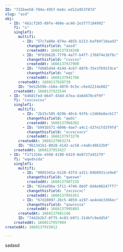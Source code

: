 ```yaml
---
ID: "732bee58-784a-495f-be6c-ed12a953f87d"
slug: "asd"
obj:
  - ID: "4b1cf265-89fe-460e-ac46-2e3777184992"
    f1: "s"
    singlef1:
      multif1:
        - ID: "57c7a80e-874a-4855-b213-baf04f10aad3"
          changethisfield: "aasd"
          createdAt: 1660137934240
        - ID: "9f83b628-77f8-4a77-b4ff-176874e16f8c"
          changethisfield: "cxvcxv"
          createdAt: 1660137937900
        - ID: "fd885d44-814d-4c67-8876-35e3fb91fdce"
          changethisfield: "wqs"
          createdAt: 1660137941786
      createdAt: 1660137928739
      ID: "9e52b59b-cb8a-4076-9c5e-c6e42214e082"
    createdAt: 1660137923544
  - ID: "b4681fed-b64f-45dd-b7ea-da6d470cdf9f"
    f1: "cxvcxvcxv"
    singlef1:
      multif1:
        - ID: "2b15c505-029b-40cb-93fb-c2d68e8ecb17"
          changethisfield: "qwds"
          createdAt: 1660137968382
        - ID: "b993b571-6096-4ae7-a4c1-d37e1fd3f9fd"
          changethisfield: "xcvxcvxcv"
          createdAt: 1660137973270
      createdAt: 1660137963274
      ID: "9b1341b1-8028-4142-ac58-c4a0c48632b9"
    createdAt: 1660137953427
  - ID: "f171316e-e508-4190-b419-8e8727a93279"
    f1: "wqedxsda"
    singlef1:
      multif1:
        - ID: "9805341a-b128-437d-a311-84b0931ce9e6"
          changethisfield: "qweswe"
          createdAt: 1660137987235
        - ID: "024ad9be-5f11-4746-86df-8d4e80247ff7"
          changethisfield: "zxczxcxc"
          createdAt: 1660137991451
        - ID: "67d28097-2bc5-4859-a197-ae4e4e3366ec"
          changethisfield: "qswssssa"
          createdAt: 1660137995803
      createdAt: 1660137981146
      ID: "7442b2b7-0f75-4c03-b971-314bfc9edd54"
    createdAt: 1660137957904
createdAt: 1660137915012

---
```

sadasd